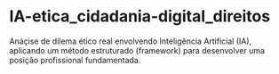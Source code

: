# IA-etica_cidadania-digital_direitos
Anáçise de dilema ético real envolvendo Inteligência Artificial (IA), aplicando um método estruturado (framework) para desenvolver uma posição profissional fundamentada.
